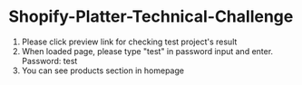 # Shopify-Platter-Technical-Challenge
1. Please click preview link for checking test project's result
2. When loaded page, please type "test" in password input and enter.
  Password: test 
3. You can see products section in homepage